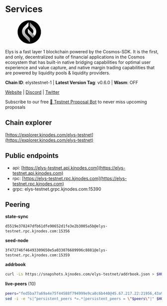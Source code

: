 # Services

<figure><img src="https://raw.githubusercontent.com/kj89/cosmos-images/main/logos/elys.png" alt=""><figcaption></figcaption></figure>

Elys is a fast layer 1 blockchain powered by the Cosmos-SDK.  It is the first, and only, decentralized suite of financial  applications in the Cosmos ecosystem that has built-in native  bridging capabilities for optimal user experience and value  capture, and native margin trading capabilities that are  powered by liquidity pools & liquidity providers.

**Chain ID**: elystestnet-1 | **Latest Version Tag**: v0.6.0 | **Wasm**: OFF

[Website](https://elys.network) | [Discord](https://discord.gg/R9Gr6Vh7vC) | [Twitter](https://twitter.com/elys_network)



Subscribe to our free [🤖 Testnet Proposal Bot](https://t.me/kjnodes_testnet_proposal_bot) to never miss upcoming proposals


## Chain explorer
[https://explorer.kjnodes.com/elys-testnet](https://explorer.kjnodes.com/elys-testnet)

## Public endpoints

* api: [https://elys-testnet.api.kjnodes.com](https://elys-testnet.api.kjnodes.com)
* rpc: [https://elys-testnet.rpc.kjnodes.com](https://elys-testnet.rpc.kjnodes.com)
* grpc: elys-testnet.grpc.kjnodes.com:15390

## Peering

**state-sync**

```text
d5519e378247dfb61dfe90652d1fe3e2b3005a5b@elys-testnet.rpc.kjnodes.com:15356
```

**seed-node**

```text
3f472746f46493309650e5a033076689996c8881@elys-testnet.rpc.kjnodes.com:15359
```

**addrbook**
```bash
curl -Ls https://snapshots.kjnodes.com/elys-testnet/addrbook.json > $HOME/.elys/config/addrbook.json
```

**live-peers** (10)
```bash
peers="fed5ba77a69a4e75f44588f794999e9ca0c6b440@45.67.217.22:21956,43a905999c0a910bef08b5b5d0b5a29358200abb@65.109.175.192:38656,a346d8325a9c3cd40e32236eb6de031d1a2d895e@95.217.107.96:26156,d5519e378247dfb61dfe90652d1fe3e2b3005a5b@65.109.68.190:15356,147683d8ae2c34281fc73d6a9f6cedd5f28a15ed@185.216.203.176:21956,a42cc9d7134949ce2fa703c6e341a0bd9cc1984c@65.108.206.74:16656,0ea4e8352215aad85ff33a20a3bf4acf49070662@64.226.117.34:21956,8851667ffc0b35d3a993fce617fd7a1a736729ad@65.21.126.180:30656,9e456e22da0930be2761123b7036e386a3247647@57.128.110.141:26656,44f3a9ac5bfe5292edaea6e00ed2fdc4b0384573@143.198.198.204:26656"
sed -i -e "s|^persistent_peers *=.*|persistent_peers = \"$peers\"|" $HOME/.elys/config/config.toml
```
